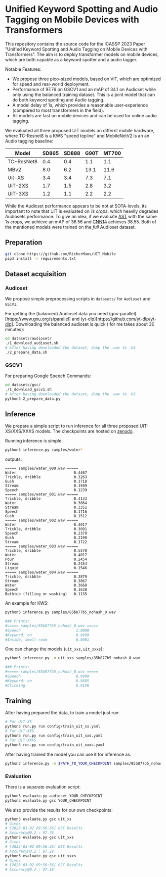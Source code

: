 # Unified Keyword Spotting and Audio Tagging on Mobile Devices with Transformers


This repository contains the source code for the ICASSP 2023 Paper "Unified Keyword Spotting and Audio Tagging on Mobile Devices with Transformers".
The aim is to deploy transformer models on mobile devices, which are both capable as a keyword spotter and a audio tagger.


Notable Features:

* We propose three pico-sized models, based on ViT, which are optimized for speed and real-world deployment.
* Performance of 97.76 on GSCV1 and an mAP of 34.1 on Audioset while only using the balanced training dataset. This is a joint model that can do both keyword spotting and Audio tagging.
* A model delay of 1s, which provides a reasonable user-experience (compared to most transformers in the field).
* All models are fast on mobile devices and can be used for online audio tagging.

We evaluated all three proposed UiT models on differnt mobile hardware, where TC-Resnet8 is a KWS "speed topline" and MobileNetV2 is an an Audio tagging baseline:


| Model      | SD865 | SD888 | G90T | MT700 |
|------------|-------|-------|------|-------|
| TC-ResNet8 | 0.4   | 0.4   | 1.1  | 1.1   |
| MBv2       | 8.0   | 6.2   | 13.1 | 11.6  |
| Uit-XS     | 3.4   | 3.4   | 7.3  | 7.1   |
| UiT-2XS    | 1.7   | 1.5   | 2.8  | 3.2   |
| UiT-3XS    | 1.2   | 1.1   | 2.2  | 2.2   |


While the Audioset performance appears to be not at SOTA-levels, its important to note that UiT is evaluated on *1s crops*, which heavily degrades Audiosets performance.
To give an idea, if we evaluate [AST](https://github.com/YuanGongND/ast) with the same 1s crops, we achieve an mAP of 36.56 and [CNN14](https://github.com/qiuqiangkong/audioset_tagging_cnn) achieves 38.55.
Both of the mentioned models were trained on the *full* Audioset dataset.


## Preparation

```bash
git clone https://github.com/RicherMans/UIT_Mobile
pip3 install -r requirements.txt
```

## Dataset acquisition


### Audioset

We propose simple preprocessing scripts in `datasets/` for `Audioset` and `GSCV1`.


For getting the (balanced) Audioset data you need (gnu-parallel)[https://www.gnu.org/s/parallel] and (yt-dlp)[https://github.com/yt-dlp/yt-dlp].
Downloading the balanced audioset is quick ( for me takes about 30 minutes):

```bash
cd datasets/audioset/
./1_download_audioset.sh
# After having downloaded the dataset, dump the .wav to .h5
./2_prepare_data.sh
```


### GSCV1

For preparing Google Speech Commands:

```bash
cd datasets/gsc/
./1_download_gscv1.sh
# After having downloaded the dataset, dump the .wav to .h5
python3 2_prepare_data.py
```



## Inference


We prepare a simple script to run inference for all three proposed UiT-XS/XXS/XXXS models.
The checkpoints are hosted on [zenodo](https://zenodo.org/record/7690036).

Running inference is simple:

```bash
python3 inference.py samples/water*
```

outputs:

```
===== samples/water_000.wav =====
Water                          0.4467
Trickle, dribble               0.3263
Gush                           0.1718
Stream                         0.1509
Speech                         0.1239
===== samples/water_001.wav =====
Trickle, dribble               0.4133
Water                          0.3864
Stream                         0.3351
Speech                         0.1716
Gush                           0.1512
===== samples/water_002.wav =====
Water                          0.4017
Trickle, dribble               0.3091
Speech                         0.2379
Gush                           0.2190
Stream                         0.1722
===== samples/water_003.wav =====                                                               
Trickle, dribble               0.5570                                                           
Water                          0.4017
Pour                           0.2454
Stream                         0.2454
Liquid                         0.1546
===== samples/water_004.wav =====
Trickle, dribble               0.3870
Stream                         0.3867
Water                          0.3668
Speech                         0.1630
Bathtub (filling or washing)   0.1135
```

An example for KWS:

```bash
python3 inference.py samples/85b877b5_nohash_0.wav

### Prints:
#===== samples/85b877b5_nohash_0.wav =====
#Speech                         1.0000
#Keyword: on                    0.9999
#Inside, small room             0.0001
```

One can change the models (`uit_xxs`, `uit_xxxs`):

```bash
python3 inference.py -m uit_xxs samples/85b877b5_nohash_0.wav

### Prints:
#===== samples/85b877b5_nohash_0.wav =====
#Speech                         0.9999
#Keyword: on                    0.9885
#Clicking                       0.0196
```

## Training


After having prepared the data, to train a model just run:

```bash
# For UiT-XS
python3 run.py run config/train_uit_xs.yaml
# For UiT-XXS
python3 run.py run config/train_uit_xxs.yaml
# For UiT-XXXS
python3 run.py run config/train_uit_xxxs.yaml
```


After having trained the model you can use it for inference as:

```bash
python3 inference.py -m $PATH_TO_YOUR_CHECKPOINT samples/85b877b5_nohash_0.wav
```

### Evaluation

There is a separate evaluation script:

```bash
python3 evaluate.py audioset YOUR_CHECKPOINT
python3 evaluate.py gsc YOUR_CHECKPOINT
```

We also provide the results for our own checkpoints:

```bash
python3 evaluate.py gsc uit_xs
# Gives
# [2023-03-02 09:56:36] GSC Results                                                    
# Accuracy@0.2 : 97.76
python3 evaluate.py gsc uit_xxs
# Gives
# [2023-03-02 09:56:36] GSC Results                                                    
# Accuracy@0.2 : 97.29
python3 evaluate.py gsc uit_xxxs
# Gives
# [2023-03-02 09:56:36] GSC Results                                                    
# Accuracy@0.2 : 97.18
```
